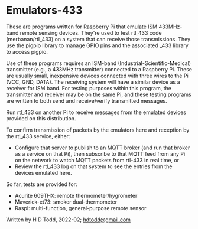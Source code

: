 # Emulators-433

These are programs written for Raspberry Pi that emulate ISM 433MHz-band remote sensing devices.  They're used to test rtl_433 code (merbanan/rtl_433) on a system that can receive those transmissions.  They use the pigpio library to manage GPIO pins and the associated _433 library to access pigpio.

Use of these programs requires an ISM-band (Industrial-Scientific-Medical) transmitter (e.g., a 433MHz transmitter) connected to a Raspberry Pi.  These are usually small, inexpensive devices connected with three wires to the Pi (VCC, GND, DATA).  The receiving system will have a similar device as a receiver for ISM band.  For testing purposes within this program, the transmitter and receiver may be on the same Pi, and these testing programs are written to both send and receive/verify transmitted messages.

Run rtl_433 on another Pi to receive messages from the emulated devices provided on this distribution.

To confirm transmission of packets by the emulators here and reception by the rtl_433 service, either:
- Configure that server to publish to an MQTT broker (and run that broker as a service on that Pi), then subscribe to that MQTT feed from any Pi on the network to watch MQTT packets from rtl-433 in real time, or
- Review the rtl_433 log on that system to see the entries from the devices emulated here.

So far, tests are provided for:
- Acurite 609THX: remote thermometer/hygrometer
- Maverick-et73: smoker dual-thermometer
- Raspi: multi-function, general-purpose remote sensor

Written by H D Todd, 2022-02; hdtodd@gmail.com
